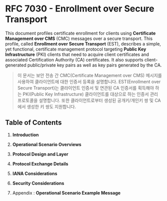 # RFC 7030 - Enrollment over Secure Transport

This document profiles certificate enrollment for clients using **Certificate Management over CMS** (CMC) messages over a secure transport. This profile, called **Enrollment over Secure Transport** (EST), describes a simple, yet functional, certificate management protocol targeting **Public Key Infrastructure** (PKI) clients that need to acquire client certificates and associated Certification Authority (CA) certificates. It also supports client-generated public/private key pairs as well as key pairs generated by the CA.

> 이 문서는 보안 전송 간 CMC(Certificate Management over CMS) 메시지를 사용하여 클라이언트에 대한 인증서 등록을 설명합니다. EST(Enrollment over Secure Transport)는 클라이언트 인증서 및 연관된 CA 인증서를 획득해야 하는 PKI(Public Key Infrastructure) 클라이언트를 대상으로 하는 인증서 관리 프로토콜을 설명합니다. 또한 클라이언트로부터 생성된 공개키/개인키 쌍 및 CA에서 생성한 키 쌍도 지원합니다.

## Table of Contents

1.  **Introduction**
    
2.  **Operational Scenario Overviews**
    
3.  **Protocol Design and Layer**
    
4.  **Protocol Exchange Details**
    
5.  **IANA Considerations**
    
6.  **Security Considerations**
    
7.  Appendix : **Operational Scenario Example Message**